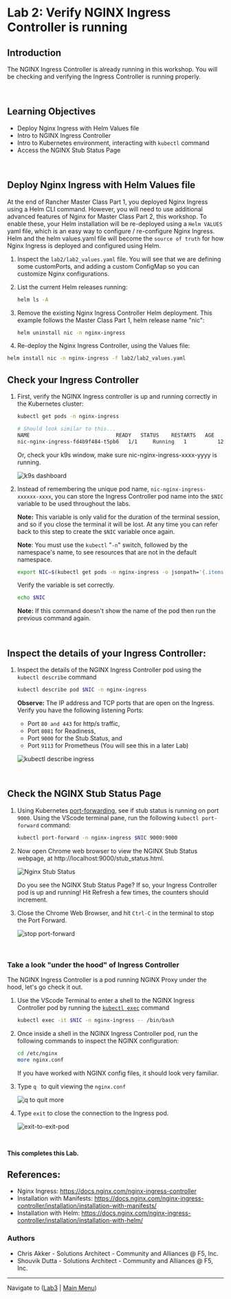 # Lab 2: Verify NGINX Ingress Controller is running

## Introduction

The NGINX Ingress Controller is already running in this workshop. You will be checking and verifying the Ingress Controller is running properly.

<br/>

## Learning Objectives 
- Deploy Nginx Ingress with Helm Values file
- Intro to NGINX Ingress Controller
- Intro to Kubernetes environment, interacting with `kubectl` command
- Access the NGINX Stub Status Page

<br/>

## Deploy Nginx Ingress with Helm Values file

At the end of Rancher Master Class Part 1, you deployed Nginx Ingress using a Helm CLI command.  However, you will need to use additional advanced features of Nginx for Master Class Part 2, this workshop.  To enable these, your Helm installation will be re-deployed using a `Helm VALUES` yaml file, which is an easy way to configure / re-configure Nginx Ingress.  Helm and the helm values.yaml file will become the `source of truth` for how Nginx Ingress is deployed and configured using Helm.

1. Inspect the `lab2/lab2_values.yaml` file.  You will see that we are defining some customPorts, and adding a custom ConfigMap so you can customize Nginx configurations.

1. List the current Helm releases running:

   ```bash
   helm ls -A
   ```

1. Remove the existing Nginx Ingress Controller Helm deployment.  This example follows the Master Class Part 1, helm release name "nic":

   ```bash
   helm uninstall nic -n nginx-ingress
   ```

1. Re-deploy the Nginx Ingress Controller, using the Values file:

```bash
helm install nic -n nginx-ingress -f lab2/lab2_values.yaml
```

## Check your Ingress Controller

1. First, verify the NGINX Ingress controller is up and running correctly in the Kubernetes cluster:

   ```bash
   kubectl get pods -n nginx-ingress
   ```

   ```bash
   # Should look similar to this...
   NAME                            READY   STATUS    RESTARTS   AGE
   nic-nginx-ingress-fd4b9f484-t5pb6   1/1     Running   1          12h
   ```

   Or, check your k9s window, make sure nic-nginx-ingress-xxxx-yyyy is running.

   ![k9s dashboard](media/lab2_k9s_dashboard.png)

2. Instead of remembering the unique pod name, `nic-nginx-ingress-xxxxxx-xxxx`, you can store the Ingress Controller pod name into the `$NIC` variable to be used throughout the labs.

   **Note:** This variable is only valid for the duration of the terminal session, and so if you close the terminal it will be lost. At any time you can refer back to this step to create the `$NIC` variable once again.

   **Note**: You must use the `kubectl` "`-n`" switch, followed by the namespace's name, to see resources that are not in the default namespace.

   ```bash
   export NIC=$(kubectl get pods -n nginx-ingress -o jsonpath='{.items[0].metadata.name}')
   ```

   Verify the variable is set correctly.
   ```bash
   echo $NIC
   ```
   **Note:** If this command doesn't show the name of the pod then run the previous command again.

<br/>

## Inspect the details of your Ingress Controller:

1. Inspect the details of the NGINX Ingress Controller pod using the `kubectl describe` command

   ```bash
   kubectl describe pod $NIC -n nginx-ingress
   ```

   **Observe:** The IP address and TCP ports that are open on the Ingress. Verify you have the following listening Ports:

   * Port `80 and 443` for http/s traffic,
   * Port `8081` for Readiness, 
   * Port `9000` for the Stub Status, and 
   * Port `9113` for Prometheus (You will see this in a later Lab)

   ![kubectl describe ingress](media/lab2_describe_ingress.png)

<br/>

## Check the NGINX Stub Status Page

1. Using Kubernetes [port-forwarding](https://kubernetes.io/docs/tasks/access-application-cluster/port-forward-access-application-cluster/), see if stub status is running on port `9000`. Using the VScode terminal pane, run the following `kubectl port-forward` command:

   ```bash
   kubectl port-forward -n nginx-ingress $NIC 9000:9000
   ```

1. Now open Chrome web browser to view the NGINX Stub Status webpage, at http://localhost:9000/stub_status.html. 

   ![Nginx Stub Status](media/lab2_stub_status.png)

   Do you see the NGINX Stub Status Page? If so, your Ingress Controller pod is up and running!  Hit Refresh a few times, the counters should increment.

1. Close the Chrome Web Browser, and hit `Ctrl-C` in the terminal to stop the Port Forward.

   ![stop port-forward](media/lab2_port-forward-ctrl-c.png)

<br/>

### Take a look "under the hood" of Ingress Controller

The NGINX Ingress Controller is a pod running NGINX Proxy under the hood, let's go check it out.

1. Use the VScode Terminal to enter a shell to the NGINX Ingress Controller pod by running the [`kubectl exec`](https://kubernetes.io/docs/tasks/debug-application-cluster/get-shell-running-container/) command 

   ```bash
   kubectl exec -it $NIC -n nginx-ingress -- /bin/bash
   ```

1. Once inside a shell in the NGINX Ingress Controller pod, run the following commands to inspect the NGINX configuration:

   ```bash
   cd /etc/nginx
   more nginx.conf
   ```

   If you have worked with NGINX config files, it should look very familiar.

1. Type `q ` to quit viewing the `nginx.conf `

   ![q to quit more](media/lab2_more-command-q-quit.png)

1. Type `exit` to close the connection to the Ingress pod.

   ![exit-to-exit-pod](media/lab2_exit-to-exit-pod.png)

<br/>

**This completes this Lab.**

## References:

- Nginx Ingress:  https://docs.nginx.com/nginx-ingress-controller
- Installation with Manifests:  https://docs.nginx.com/nginx-ingress-controller/installation/installation-with-manifests/
- Installation with Helm:  https://docs.nginx.com/nginx-ingress-controller/installation/installation-with-helm/


### Authors
- Chris Akker - Solutions Architect - Community and Alliances @ F5, Inc.
- Shouvik Dutta - Solutions Architect - Community and Alliances @ F5, Inc.

-------------
Navigate to ([Lab3](../lab3/readme.md) | [Main Menu](../LabGuide.md))
